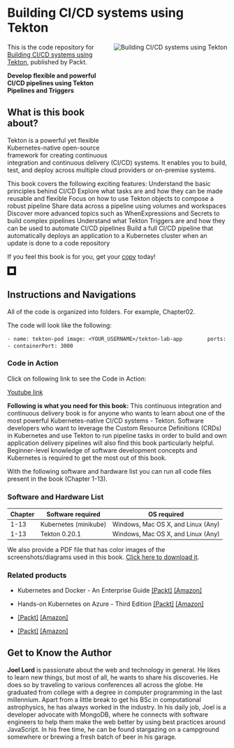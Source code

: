 # Building CI/CD systems using Tekton

<a href="https://www.packtpub.com/product/building-ci-cd-systems-using-tekton/9781801078214?utm_source=github&utm_medium=repository&utm_campaign=9781801078214"><img src="https://static.packt-cdn.com/products/9781801078214/cover/smaller" alt="Building CI/CD systems using Tekton" height="256px" align="right"></a>

This is the code repository for [Building CI/CD systems using Tekton](https://www.packtpub.com/product/building-ci-cd-systems-using-tekton/9781801078214?utm_source=github&utm_medium=repository&utm_campaign=9781801078214), published by Packt.

**Develop flexible and powerful CI/CD pipelines using Tekton Pipelines and Triggers**

## What is this book about?
Tekton is a powerful yet flexible Kubernetes-native open-source framework for creating continuous integration and continuous delivery (CI/CD) systems. It enables you to build, test, and deploy across multiple cloud providers or on-premise systems. 

This book covers the following exciting features:
Understand the basic principles behind CI/CD
Explore what tasks are and how they can be made reusable and flexible
Focus on how to use Tekton objects to compose a robust pipeline
Share data across a pipeline using volumes and workspaces
Discover more advanced topics such as WhenExpressions and Secrets to build complex pipelines
Understand what Tekton Triggers are and how they can be used to automate CI/CD pipelines
Build a full CI/CD pipeline that automatically deploys an application to a Kubernetes cluster when an update is done to a code repository

If you feel this book is for you, get your [copy](https://www.amazon.com/dp/1801078211) today!

<a href="https://www.packtpub.com/?utm_source=github&utm_medium=banner&utm_campaign=GitHubBanner"><img src="https://raw.githubusercontent.com/PacktPublishing/GitHub/master/GitHub.png" 
alt="https://www.packtpub.com/" border="5" /></a>

## Instructions and Navigations
All of the code is organized into folders. For example, Chapter02.

The code will look like the following:
```
- name: tekton-pod image: <YOUR_USERNAME>/tekton-lab-app        ports:        - containerPort: 3000
```

### Code in Action
Click on following link to see the Code in Action:

[Youtube link](https://bit.ly/39ovGd6)


**Following is what you need for this book:**
This continuous integration and continuous delivery book is for anyone who wants to learn about one of the most powerful Kubernetes-native CI/CD systems - Tekton. Software developers who want to leverage the Custom Resource Definitions (CRDs) in Kubernetes and use Tekton to run pipeline tasks in order to build and own application delivery pipelines will also find this book particularly helpful. Beginner-level knowledge of software development concepts and Kubernetes is required to get the most out of this book.

With the following software and hardware list you can run all code files present in the book (Chapter 1-13).
### Software and Hardware List
| Chapter | Software required | OS required |
| -------- | ------------------------------------ | ----------------------------------- |
| 1-13 | Kubernetes (minikube) | Windows, Mac OS X, and Linux (Any) |
| 1-13 | Tekton 0.20.1 | Windows, Mac OS X, and Linux (Any) |


We also provide a PDF file that has color images of the screenshots/diagrams used in this book. [Click here to download it](http://www.packtpub.com/sites/default/files/downloads/9781801078214_ColorImages.pdf).

### Related products
* Kubernetes and Docker - An Enterprise Guide [[Packt]](https://www.packtpub.com/product/kubernetes-and-docker-an-enterprise-guide/9781839213403?utm_source=github&utm_medium=repository&utm_campaign=9781839213403) [[Amazon]](https://www.amazon.com/dp/183921340X)

* Hands-on Kubernetes on Azure - Third Edition [[Packt]](https://www.packtpub.com/product/hands-on-kubernetes-on-azure-third-edition/9781801079945?utm_source=github&utm_medium=repository&utm_campaign=9781801079945) [[Amazon]](https://www.amazon.com/dp/1801079943)

*  [[Packt]]() [[Amazon]](https://www.amazon.com/dp/)

*  [[Packt]]() [[Amazon]](https://www.amazon.com/dp/)

## Get to Know the Author
**Joel Lord**
is passionate about the web and technology in general. He likes to learn new things, but most of all, he wants to share his discoveries. He does so by traveling to various conferences all across the globe. He graduated from college with a degree in computer programming in the last millennium. Apart from a little break to get his BSc in computational astrophysics, he has always worked in the industry. In his daily job, Joel is a developer advocate with MongoDB, where he connects with software engineers to help them make the web better by using best practices around JavaScript. In his free time, he can be found stargazing on a campground somewhere or brewing a fresh batch of beer in his garage.


